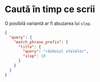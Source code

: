 # Caută în timp ce scrii

O posibilă variantă ar fi abuzarea lui `slop`.

```json
{
  "query": {
    "match_phrase_prefix": {
      "title": {
        "query": "războiul stelelor",
        "slop": 10
      }
    }
  }
}
```
